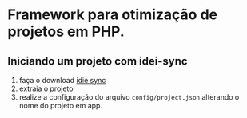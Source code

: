 # Framework para otimização de projetos em PHP.


## Iniciando um projeto com idei-sync

1. faça o download [idie sync](https://github.com/lucasgian/framework-sync-idie/archive/v0.1.zip)
1. extraia o projeto
1. realize a configuração do arquivo `config/project.json` alterando o nome do projeto em app.
